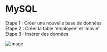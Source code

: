 # MySQL
Étape 1 : Créer une nouvelle base de données <br>
Étape 2 : Créer la table 'employee' et 'movie' <br>
Étape 3 : Insérer des données <br>

![image](https://github.com/morganMartins/MySQL/assets/130161456/f06f8c39-1ed0-4c31-a738-79dd87b71246)
